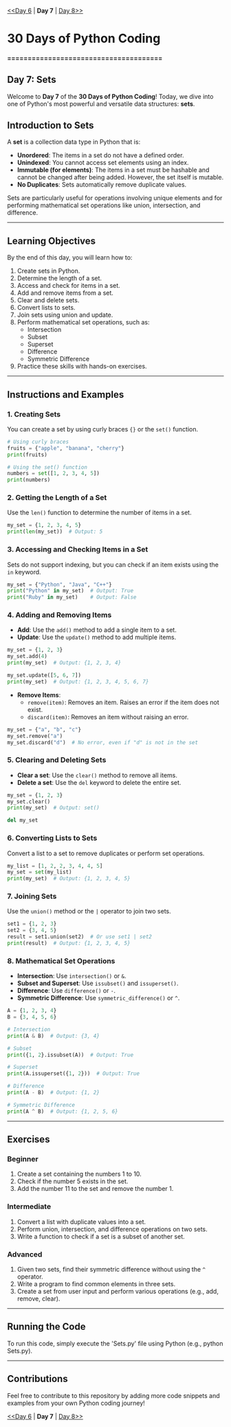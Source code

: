 [<<Day 6](../Day_6/) | <b>Day 7</b> | [Day 8>>](../Day_8/)

# 30 Days of Python Coding

#### ======================================

## Day 7: Sets

Welcome to **Day 7** of the **30 Days of Python Coding**! Today, we dive into one of Python's most powerful and versatile data structures: **sets**.

## Introduction to Sets

A **set** is a collection data type in Python that is:

- **Unordered**: The items in a set do not have a defined order.
- **Unindexed**: You cannot access set elements using an index.
- **Immutable (for elements)**: The items in a set must be hashable and cannot be changed after being added. However, the set itself is mutable.
- **No Duplicates**: Sets automatically remove duplicate values.

Sets are particularly useful for operations involving unique elements and for performing mathematical set operations like union, intersection, and difference.

---

## Learning Objectives

By the end of this day, you will learn how to:

1. Create sets in Python.
2. Determine the length of a set.
3. Access and check for items in a set.
4. Add and remove items from a set.
5. Clear and delete sets.
6. Convert lists to sets.
7. Join sets using union and update.
8. Perform mathematical set operations, such as:
   - Intersection
   - Subset
   - Superset
   - Difference
   - Symmetric Difference
9. Practice these skills with hands-on exercises.

---

## Instructions and Examples

### 1. Creating Sets

You can create a set by using curly braces `{}` or the `set()` function.

```python
# Using curly braces
fruits = {"apple", "banana", "cherry"}
print(fruits)

# Using the set() function
numbers = set([1, 2, 3, 4, 5])
print(numbers)
```

### 2. Getting the Length of a Set

Use the `len()` function to determine the number of items in a set.

```python
my_set = {1, 2, 3, 4, 5}
print(len(my_set))  # Output: 5
```

### 3. Accessing and Checking Items in a Set

Sets do not support indexing, but you can check if an item exists using the `in` keyword.

```python
my_set = {"Python", "Java", "C++"}
print("Python" in my_set)  # Output: True
print("Ruby" in my_set)    # Output: False
```

### 4. Adding and Removing Items

- **Add**: Use the `add()` method to add a single item to a set.
- **Update**: Use the `update()` method to add multiple items.

```python
my_set = {1, 2, 3}
my_set.add(4)
print(my_set)  # Output: {1, 2, 3, 4}

my_set.update([5, 6, 7])
print(my_set)  # Output: {1, 2, 3, 4, 5, 6, 7}
```

- **Remove Items**:
  - `remove(item)`: Removes an item. Raises an error if the item does not exist.
  - `discard(item)`: Removes an item without raising an error.

```python
my_set = {"a", "b", "c"}
my_set.remove("a")
my_set.discard("d")  # No error, even if "d" is not in the set
```

### 5. Clearing and Deleting Sets

- **Clear a set**: Use the `clear()` method to remove all items.
- **Delete a set**: Use the `del` keyword to delete the entire set.

```python
my_set = {1, 2, 3}
my_set.clear()
print(my_set)  # Output: set()

del my_set
```

### 6. Converting Lists to Sets

Convert a list to a set to remove duplicates or perform set operations.

```python
my_list = [1, 2, 2, 3, 4, 4, 5]
my_set = set(my_list)
print(my_set)  # Output: {1, 2, 3, 4, 5}
```

### 7. Joining Sets

Use the `union()` method or the `|` operator to join two sets.

```python
set1 = {1, 2, 3}
set2 = {3, 4, 5}
result = set1.union(set2)  # Or use set1 | set2
print(result)  # Output: {1, 2, 3, 4, 5}
```

### 8. Mathematical Set Operations

- **Intersection**: Use `intersection()` or `&`.
- **Subset and Superset**: Use `issubset()` and `issuperset()`.
- **Difference**: Use `difference()` or `-`.
- **Symmetric Difference**: Use `symmetric_difference()` or `^`.

```python
A = {1, 2, 3, 4}
B = {3, 4, 5, 6}

# Intersection
print(A & B)  # Output: {3, 4}

# Subset
print({1, 2}.issubset(A))  # Output: True

# Superset
print(A.issuperset({1, 2}))  # Output: True

# Difference
print(A - B)  # Output: {1, 2}

# Symmetric Difference
print(A ^ B)  # Output: {1, 2, 5, 6}
```

---

## Exercises

### Beginner

1. Create a set containing the numbers 1 to 10.
2. Check if the number 5 exists in the set.
3. Add the number 11 to the set and remove the number 1.

### Intermediate

1. Convert a list with duplicate values into a set.
2. Perform union, intersection, and difference operations on two sets.
3. Write a function to check if a set is a subset of another set.

### Advanced

1. Given two sets, find their symmetric difference without using the `^` operator.
2. Write a program to find common elements in three sets.
3. Create a set from user input and perform various operations (e.g., add, remove, clear).

---

## Running the Code

To run this code, simply execute the 'Sets.py' file using Python (e.g., python Sets.py).

---

## Contributions

Feel free to contribute to this repository by adding more code snippets and examples from your own Python coding journey!

[<<Day 6](../Day_6/) | <b>Day 7</b> | [Day 8>>](../Day_8/)